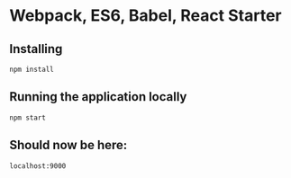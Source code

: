 # Webpack, ES6, Babel, React Starter

## Installing

	npm install

## Running the application locally

	npm start
	
## Should now be here:

	localhost:9000

